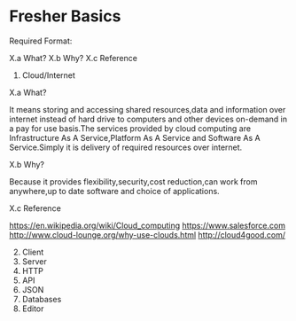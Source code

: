 # Fresher Basics

Required Format:

X.a What?
X.b Why?
X.c Reference 

1. Cloud/Internet

X.a What?
  
  It means storing and accessing shared resources,data and information over internet instead of hard drive to computers and other devices on-demand in a pay for use basis.The services provided by cloud computing are Infrastructure As A Service,Platform As A Service and Software As A Service.Simply it is delivery of required resources over internet.

X.b Why?

   Because it provides flexibility,security,cost reduction,can work from anywhere,up to date software and choice of applications.

X.c Reference

  https://en.wikipedia.org/wiki/Cloud_computing
  https://www.salesforce.com
  http://www.cloud-lounge.org/why-use-clouds.html
  http://cloud4good.com/

2. Client
3. Server
4. HTTP
5. API
6. JSON
7. Databases
8. Editor
